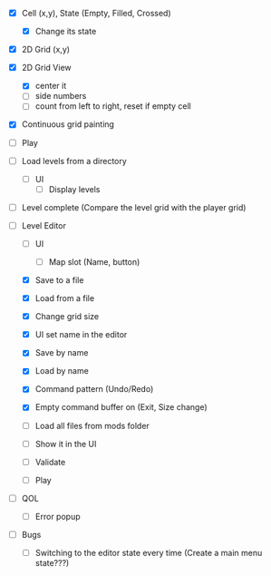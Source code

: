 ﻿- [x] Cell (x,y), State (Empty, Filled, Crossed)
    - [x] Change its state
- [x] 2D Grid (x,y)
- [x] 2D Grid View
    - [x] center it
    - [ ] side numbers
    - [ ] count from left to right, reset if empty cell
- [x] Continuous grid painting

- [ ] Play
- [ ] Load levels from a directory
    - [ ] UI
        - [ ] Display levels

- [ ] Level complete (Compare the level grid with the player grid)


- [ ] Level Editor
    - [ ] UI
      - [ ] Map slot (Name, button)
    - [x] Save to a file
    - [x] Load from a file
    - [x] Change grid size
    - [x] UI set name in the editor
    - [x] Save by name
    - [x] Load by name
    - [x] Command pattern (Undo/Redo)
    - [x] Empty command buffer on (Exit, Size change)
    - [ ] Load all files from mods folder
    - [ ] Show it in the UI
    - [ ] Validate
    - [ ] Play


- [ ] QOL
  - [ ] Error popup

- [ ] Bugs
  - [ ] Switching to the editor state every time (Create a main menu state???)
